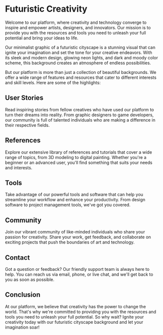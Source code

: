 <!--font:Barlow Condensed-->

# Futuristic Creativity

Welcome to our platform, where creativity and technology converge to inspire and empower artists, designers, and innovators. Our mission is to provide you with the resources and tools you need to unleash your full potential and bring your ideas to life.

Our minimalist graphic of a futuristic cityscape is a stunning visual that can ignite your imagination and set the tone for your creative endeavors. With its sleek and modern design, glowing neon lights, and dark and moody color scheme, this background creates an atmosphere of endless possibilities.

But our platform is more than just a collection of beautiful backgrounds. We offer a wide range of features and resources that cater to different interests and skill levels. Here are some of the highlights:

## User Stories

Read inspiring stories from fellow creatives who have used our platform to turn their dreams into reality. From graphic designers to game developers, our community is full of talented individuals who are making a difference in their respective fields.

## References

Explore our extensive library of references and tutorials that cover a wide range of topics, from 3D modeling to digital painting. Whether you're a beginner or an advanced user, you'll find something that suits your needs and interests.

## Tools

Take advantage of our powerful tools and software that can help you streamline your workflow and enhance your productivity. From design software to project management tools, we've got you covered.

## Community

Join our vibrant community of like-minded individuals who share your passion for creativity. Share your work, get feedback, and collaborate on exciting projects that push the boundaries of art and technology.

## Contact

Got a question or feedback? Our friendly support team is always here to help. You can reach us via email, phone, or live chat, and we'll get back to you as soon as possible.

## Conclusion

At our platform, we believe that creativity has the power to change the world. That's why we're committed to providing you with the resources and tools you need to unleash your full potential. So why wait? Ignite your creativity today with our futuristic cityscape background and let your imagination soar!

<!--

Write me content for website with wallpaper which alt text is:

"A minimalist graphic of a futuristic cityscape, with glowing neon lights and a dark and moody color scheme."

The name/title of the page should not be 1:1 copy of the alt text but rather a real content of the website which is using this wallpaper.

- Use markdown format 
- Start with heading
- Heading should be short and concise
- The content should look like a real website 
- The website should not be about the wallpaper, wallpaper is just a related background
- Heading should be contain work "wallpaper" or "background"
- Include real sections like references, contact, user stories, etc. use things relevant to the page purpose.
- Feel free to use structure like headings, bullets, numbering, blockquotes, paragraphs, horizontal lines, etc.
- You can use formatting like bold or _italic_
- You can include UTF-8 emojis
- Links should be only #hash anchors (and you can refer to the document itself)
- Do not include images


---


# Futuristic Cityscape Wallpaper for Creative Minds

Welcome to our website, where creativity meets technology. Our platform is designed to inspire and empower artists, designers, and innovators to unleash their potential and bring their ideas to life.

As a creative hub, we understand the importance of aesthetics in enhancing your productivity and sparking your imagination. That's why we offer a wide range of high-quality wallpapers and backgrounds that cater to different tastes and styles.

Our minimalist graphic of a futuristic cityscape is one of our most popular wallpapers. It features a sleek and modern design with glowing neon lights and a dark and moody color scheme that creates a captivating atmosphere. Whether you're a sci-fi fan, a cyberpunk enthusiast, or a lover of all things futuristic, this wallpaper will transport you to a world of endless possibilities.

But our website is more than just a collection of beautiful wallpapers. We also provide valuable resources and tools to help you take your creativity to the next level. Here are some of the features you can expect:

## User Stories

Read inspiring stories from fellow creatives who have used our platform to turn their dreams into reality. From graphic designers to game developers, our community is full of talented individuals who are making a difference in their respective fields.

## References

Explore our extensive library of references and tutorials that cover a wide range of topics, from 3D modeling to digital painting. Whether you're a beginner or an advanced user, you'll find something that suits your needs and interests.

## Contact

Got a question or feedback? Our friendly support team is always here to help. You can reach us via email, phone, or live chat, and we'll get back to you as soon as possible.

## Join Our Community

Become a part of our vibrant community and connect with like-minded individuals who share your passion for creativity. Share your work, get feedback, and collaborate on exciting projects that push the boundaries of art and technology.

## Conclusion

At our website, we believe that creativity has the power to change the world. That's why we're committed to providing you with the tools and resources you need to unleash your full potential. So why wait? Download our futuristic cityscape wallpaper today and let your imagination soar!


---


Heading should not include word "wallpaper". The website should not be about the wallpaper itself, wallpaper is just a related background, rewrite whole content.


---


# Ignite Your Creativity with Futuristic Cityscape

Welcome to our platform, where creativity and technology converge to inspire and empower artists, designers, and innovators. Our mission is to provide you with the resources and tools you need to unleash your full potential and bring your ideas to life.

Our minimalist graphic of a futuristic cityscape is a stunning visual that can ignite your imagination and set the tone for your creative endeavors. With its sleek and modern design, glowing neon lights, and dark and moody color scheme, this background creates an atmosphere of endless possibilities.

But our platform is more than just a collection of beautiful backgrounds. We offer a wide range of features and resources that cater to different interests and skill levels. Here are some of the highlights:

## User Stories

Read inspiring stories from fellow creatives who have used our platform to turn their dreams into reality. From graphic designers to game developers, our community is full of talented individuals who are making a difference in their respective fields.

## References

Explore our extensive library of references and tutorials that cover a wide range of topics, from 3D modeling to digital painting. Whether you're a beginner or an advanced user, you'll find something that suits your needs and interests.

## Tools

Take advantage of our powerful tools and software that can help you streamline your workflow and enhance your productivity. From design software to project management tools, we've got you covered.

## Community

Join our vibrant community of like-minded individuals who share your passion for creativity. Share your work, get feedback, and collaborate on exciting projects that push the boundaries of art and technology.

## Contact

Got a question or feedback? Our friendly support team is always here to help. You can reach us via email, phone, or live chat, and we'll get back to you as soon as possible.

## Conclusion

At our platform, we believe that creativity has the power to change the world. That's why we're committed to providing you with the resources and tools you need to unleash your full potential. So why wait? Ignite your creativity today with our futuristic cityscape background and let your imagination soar!

-->
